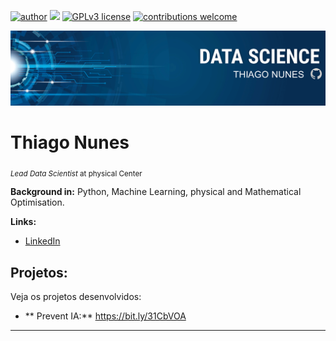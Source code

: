 [![author](https://img.shields.io/badge/author-ThiagoNunes-red.svg)](www.linkedin.com/in/prof-thiago-nunes) [![](https://img.shields.io/badge/python-3.9-blue.svg)](https://www.python.org/downloads/release/python-395/) [![GPLv3 license](https://img.shields.io/badge/License-GPLv3-blue.svg)](http://perso.crans.org/besson/LICENSE.html) [![contributions welcome](https://img.shields.io/badge/contributions-welcome-brightgreen.svg?style=flat)](https://github.com/prof-Thiago-Nunes/Projetos-data-science-/issues)

<p align="center">
  <img src="Banner oficial.png" >
</p>

# Thiago Nunes
<sub>*Lead Data Scientist* at physical Center</sub>


**Background in:** Python, Machine Learning, physical and Mathematical Optimisation.

**Links:**
* [LinkedIn](www.linkedin.com/in/prof-thiago-nunes)


## Projetos:
Veja os projetos desenvolvidos:

* ** Prevent IA:** https://bit.ly/31CbVOA

---
